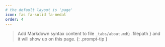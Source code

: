 ```yaml
---
# the default layout is 'page'
icon: fas fa-solid fa-medal
order: 4
---
```


> Add Markdown syntax content to file `_tabs/about.md`{: .filepath } and it will show up on this page.
{: .prompt-tip }
